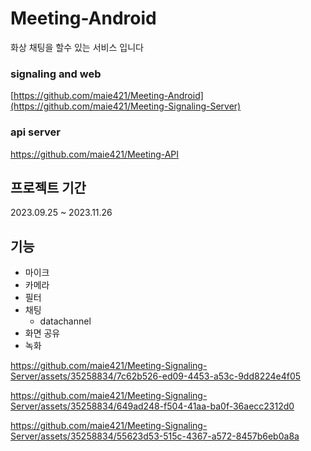 # Meeting-Android
화상 채팅을 할수 있는 서비스 입니다

### signaling and web
[https://github.com/maie421/Meeting-Android](https://github.com/maie421/Meeting-Signaling-Server)
### api server 
https://github.com/maie421/Meeting-API

## 프로젝트 기간
2023.09.25 ~ 2023.11.26

## 기능
- 마이크
- 카메라
- 필터
- 채팅
  - datachannel
- 화면 공유
- 녹화
 
https://github.com/maie421/Meeting-Signaling-Server/assets/35258834/7c62b526-ed09-4453-a53c-9dd8224e4f05

  
https://github.com/maie421/Meeting-Signaling-Server/assets/35258834/649ad248-f504-41aa-ba0f-36aecc2312d0


https://github.com/maie421/Meeting-Signaling-Server/assets/35258834/55623d53-515c-4367-a572-8457b6eb0a8a
